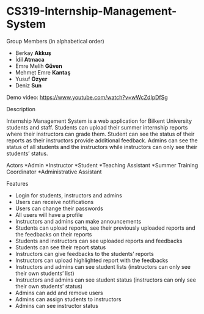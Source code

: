 # CS319-Internship-Management-System

Group Members (in alphabetical order)
* Berkay **Akkuş**
* İdil **Atmaca**
* Emre Melih **Güven**
* Mehmet Emre **Kantaş**
* Yusuf **Özyer**
* Deniz **Sun**

Demo video: https://www.youtube.com/watch?v=wWcZdIpDfSg

Description

Internship Management System is a web application for Bilkent University students and staff. Students can upload their summer internship reports where their instructors can grade them. Student can see the status of their reports as their instructors provide additional feedback. Admins can see the status of all students and the instructors while instructors can only see their students’ status.

Actors
*Admin
*Instructor
*Student
*Teaching Assistant
*Summer Training Coordinator
*Administrative Assistant


Features 
* Login for students, instructors and admins
* Users can receive notifications
* Users can change their passwords
* All users will have a profile
* Instructors and admins can make announcements
* Students can upload reports, see their previously uploaded reports and the feedbacks on their reports
* Students and instructors can see uploaded reports and feedbacks
* Students can see their report status
* Instructors can give feedbacks to the students’ reports
* Instructors can upload highlighted report with the feedbacks
* Instructors and admins can see student lists (instructors can only see their own students’ list)
* Instructors and admins can see student status (instructors can only see their own students’ status)
* Admins can add and remove users
* Admins can assign students to instructors
* Admins can see instructor status



